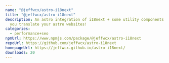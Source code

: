 ```yaml
---
name: "@jeffwcx/astro-i18next"
title: "@jeffwcx/astro-i18next"
description: An astro integration of i18next + some utility components to help
  you translate your astro websites!
categories:
  - performance+seo
npmUrl: https://www.npmjs.com/package/@jeffwcx/astro-i18next
repoUrl: https://github.com/jeffwcx/astro-i18next
homepageUrl: https://jeffwcx.github.io/astro-i18next/
downloads: 20
---
```

